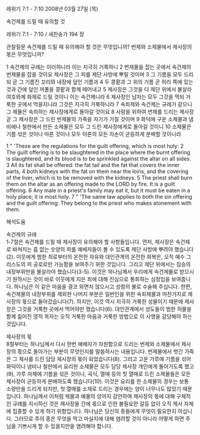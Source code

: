 레위기 7:1 - 7:10 
2008년 03월 27일 (목)

속건제를 드릴 때 유의할 것



레위기 7:1 - 7:10 / 새찬송가 194 장


관찰질문
속건제를 드릴 때 유의해야 할 것은 무엇입니까? 
번제와 소제물에서 제사장의 몫은 무엇입니까? 

1 속건제의 규례는 이러하니라 이는 지극히 거룩하니 
2 번제물을 잡는 곳에서 속건제의 번제물을 잡을 것이요 제사장은 그 피를 제단 사방에 뿌릴 것이며 3 그 기름을 모두 드리되 곧 그 기름진 꼬리와 내장에 덮인 기름과 4 두 콩팥과 그 위의 기름 곧 허리 쪽에 있는 것과 간에 덮인 꺼풀을 콩팥과 함께 떼어내고 5 제사장은 그것을 다 제단 위에서 불살라 여호와께 화제로 드릴 것이니 이는 속건제니라 6 제사장인 남자는 모두 그것을 먹되 거룩한 곳에서 먹을지니라 그것은 지극히 거룩하니라 
7 속죄제와 속건제는 규례가 같으니 그 제물은 속죄하는 제사장에게로 돌아갈 것이요 8 사람을 위하여 번제를 드리는 제사장 곧 그 제사장은 그 드린 번제물의 가죽을 자기가 가질 것이며 9 화덕에 구운 소제물과 냄비에나 철판에서 만든 소제물은 모두 그 드린 제사장에게로 돌아갈 것이니 10 소제물은 기름 섞은 것이나 마른 것이나 모두 아론의 모든 자손이 균등하게 분배할 것이니라  

1 " 'These are the regulations for the guilt offering, which is most holy: 
2 The guilt offering is to be slaughtered in the place where the burnt offering is slaughtered, and its blood is to be sprinkled against the altar on all sides. 3 All its fat shall be offered: the fat tail and the fat that covers the inner parts, 4 both kidneys with the fat on them near the loins, and the covering of the liver, which is to be removed with the kidneys. 5 The priest shall burn them on the altar as an offering made to the LORD by fire. It is a guilt offering. 6 Any male in a priest's family may eat it, but it must be eaten in a holy place; it is most holy. 7 " 'The same law applies to both the sin offering and the guilt offering: They belong to the priest who makes atonement with them.

해석도움





속건제의 규례  
1-7절은 속건제를 드릴 때 제사장이 유의해야 할 사항들입니다. 먼저, 제사장은 속건제로 바쳐지는 흠 없는 숫양의 피를 예배자들이 볼 수 있도록 제단 사방에 뿌려야 했습니다(2). 이웃에게 범한 죄로부터의 온전한 자유와 대인관계의 온전한 회복은, 오직 예수 그리스도의 피 공로로만 가능함을 보여주기 위한 것입니다. 그리고 제단 위에서는 짐승의 내장부위만을 불살라야 했습니다(3-5). 이것은 하나님께서 우리에게 속건제물로 받으시기 원하시는 것이 바로 이웃에게 지은 죄에 대해 진심으로 통회하는 심정임을 보여줍니다. 하나님은 이 같은 마음을 결코 외면치 않으시고 성령의 불로 수술해 주십니다. 한편, 속건제물의 내장부위를 제외한 나머지 부분은 일반인을 위한 속죄제물과 마찬가지로 제사장의 몫으로 돌아갔습니다(7). 하지만, 이것 역시 지극히 거룩한 성물이기 때문에 제사장은 그것을 거룩한 곳에서 먹어야만 했습니다(6). 대인관계에서 성도들이 범한 허물을 함께 짊어진 영적 목자는 오직 거룩한 마음과 거룩한 방법으로 이 사명을 감당해야 하는 것입니다.  

제사장의 몫  
8절부터는 하나님께서 다시 한번 예배자가 자원함으로 드리는 번제와 소제물에서 제사장의 몫으로 돌아가는 부분이 무엇인지를 말씀하시는 내용입니다. 번제물에서 벗긴 가죽은 그 제사를 드린 담당 제사장의 몫이 되었습니다(8). 그리고 고운 가루에 기름을 섞어 화덕이나 냄비나 철판에서 요리한 소제물은 모두 담당 제사장 개인에게 돌아가도록 했고(9), 가루 자체에 기름을 섞은 것이나, 곡식, 열매 등의 첫 열매로 드린 소제물들은 모든 제사장이 균등하게 분배하도록 했습니다(10). 이것은 요리를 한 소제물의 경우는 보통 소량만을 드리게 되지만, 첫 열매를 소제로 드리는 경우에는 양이 너무나도 많았기 때문입니다. 하나님께서 이처럼 제물과 예물의 양까지 감안하여 제사장의 몫에 대해 구체적인 규례를 지시하신 것은 제사장들 간에 몫으로 인한 불필요한 갈등 없이 오직 제사 자체에 집중할 수 있게 하기 위함입니다. 하나님은 당신의 종들에게 무엇이 필요한지 아십니다. 그러므로 주의 종은 무엇을 먹고 마실지에 대해 염려할 것이 아니라 어떻게 하면 주님을 기쁘시게 할 수 있을지만을 염려해야 합니다.